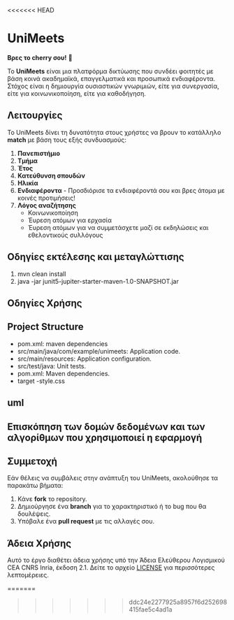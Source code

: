 <<<<<<< HEAD
# UniMeets
**Βρες το cherry σου!** 🍒



Το **UniMeets** είναι μια πλατφόρμα δικτύωσης που συνδέει φοιτητές με βάση κοινά ακαδημαϊκά, επαγγελματικά και προσωπικά ενδιαφέροντα. 
Στόχος είναι η δημιουργία ουσιαστικών γνωριμιών, είτε για συνεργασία, είτε για κοινωνικοποίηση, είτε για καθοδήγηση.

## Λειτουργίες
Το UniMeets δίνει τη δυνατότητα στους χρήστες να βρουν το κατάλληλο **match** με βάση τους εξής συνδυασμούς:

1. **Πανεπιστήμιο**
2. **Τμήμα**
3. **Έτος**
4. **Κατεύθυνση σπουδών**
5. **Ηλικία**
6. **Ενδιαφέροντα** - Προσδιόρισε τα ενδιαφέροντά σου και βρες άτομα με κοινές προτιμήσεις!
7. **Λόγος αναζήτησης** 
   - Κοινωνικοποίηση
   - Έυρεση ατόμων για ερχασία
   - Έυρεση ατόμων για να συμμετάσχετε μαζί σε εκδηλώσεις και εθελοντικούς συλλόγους

## Οδηγίες εκτέλεσης και μεταγλώττισης
1. mvn clean install
2. java -jar junit5-jupiter-starter-maven-1.0-SNAPSHOT.jar

## Οδηγίες Χρήσης

## Project Structure

- pom.xml: maven dependencies
- src/main/java/com/example/unimeets: Application code.
- src/main/resources: Application configuration.
- src/test/java: Unit tests.
- pom.xml: Maven dependencies.
- target
-style.css

## uml
## Επισκόπηση των δομών δεδομένων και των αλγορίθμων που χρησιμοποιεί η εφαρμογή

## Συμμετοχή
Εάν θέλεις να συμβάλεις στην ανάπτυξη του UniMeets, ακολούθησε τα παρακάτω βήματα:
1. Κάνε **fork** το repository.
2. Δημιούργησε ένα **branch** για το χαρακτηριστικό ή το bug που θα δουλέψεις.
3. Υπόβαλε ένα **pull request** με τις αλλαγές σου.

## Άδεια Χρήσης

Αυτό το έργο διαθέτει άδεια χρήσης υπό την Άδεια Ελεύθερου Λογισμικού CEA CNRS Inria, έκδοση 2.1. Δείτε το αρχείο [LICENSE](LICENSE) για περισσότερες λεπτομέρειες.



=======
>>>>>>> ddc24e2277925a8957f6d252698415fae5c4ad1a

